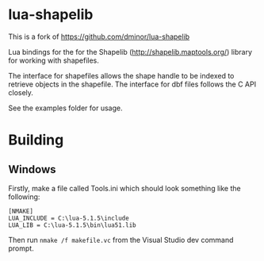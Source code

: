 # lua-shapelib
This is a fork of https://github.com/dminor/lua-shapelib

Lua bindings for the for the Shapelib (http://shapelib.maptools.org/) library for working with shapefiles.

The interface for shapefiles allows the shape handle to be indexed to retrieve objects in the shapefile.  The interface for dbf files follows the C API closely.

See the examples folder for usage.

# Building

## Windows

Firstly, make a file called Tools.ini which should look something like the following:
```
[NMAKE]
LUA_INCLUDE = C:\lua-5.1.5\include
LUA_LIB = C:\lua-5.1.5\bin\lua51.lib
```

Then run `nmake /f makefile.vc` from the Visual Studio dev command prompt.
